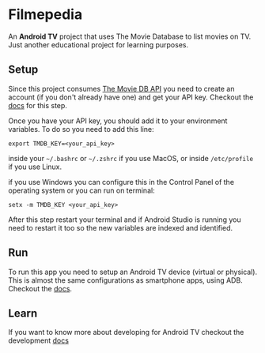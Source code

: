 # Filmepedia
An **Android TV** project that uses The Movie Database to list movies on TV. Just another educational project for learning purposes.

## Setup

Since this project consumes [The Movie DB API](https://www.themoviedb.org/) you need to create an 
account (if you don't already have one) and get your API key. Checkout the [docs](https://developers.themoviedb.org/3/getting-started/introduction) for this step.

Once you have your API key, you should add it to your environment variables. To do so you need to add this line:
```shell script
export TMDB_KEY=<your_api_key>
```  
inside your `~/.bashrc` or `~/.zshrc` if you use MacOS, or inside `/etc/profile` if you use Linux.

if you use Windows you can configure this in the Control Panel of the operating system or you can run on terminal: 
```shell script
setx -m TMDB_KEY <your_api_key>
```

After this step restart your terminal and if Android Studio is running you need to restart it too so 
the new variables are indexed and identified.

## Run

To run this app you need to setup an Android TV device (virtual or physical). This is almost the 
same configurations as smartphone apps, using ADB. Checkout the [docs](https://developer.android.com/training/tv/start/start?hl=en#run).

## Learn 

If you want to know more about developing for Android TV checkout the development [docs](https://developer.android.com/training/tv/start?hl=en) 